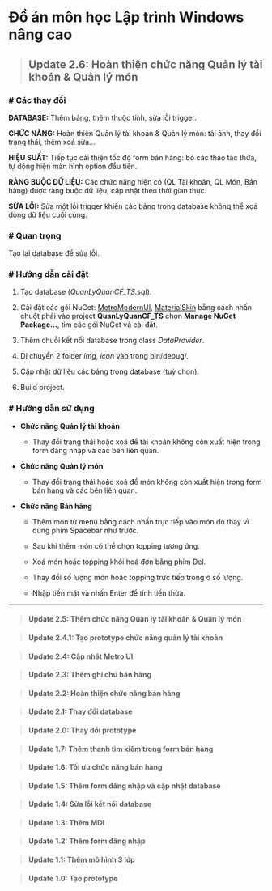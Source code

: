 # Đồ án môn học Lập trình Windows nâng cao

> ## Update 2.6: Hoàn thiện chức năng Quản lý tài khoản & Quản lý món

### # Các thay đổi

  **DATABASE:** Thêm bảng, thêm thuộc tính, sửa lỗi trigger.
  
  **CHỨC NĂNG:** Hoàn thiện Quản lý tài khoản & Quản lý món: tải ảnh, thay đổi trạng thái, thêm xoá sửa...
  
  **HIỆU SUẤT:** Tiếp tục cải thiện tốc độ form bán hàng: bỏ các thao tác thừa, tự dộng hiện màn hình option đầu tiên.
  
  **RÀNG BUỘC DỮ LIỆU:** Các chức năng hiện có (QL Tài khoản, QL Món, Bán hàng) được ràng buộc dữ liệu, cập nhật theo thời gian thực.
  
  **SỬA LỖI:** Sửa một lỗi trigger khiến các bảng trong database không thể xoá dòng dữ liệu cuối cùng.
  
### # Quan trọng

  Tạo lại database để sửa lỗi.

### # Hướng dẫn cài đặt

  1. Tạo database (*QuanLyQuanCF_TS.sql*).
  
  2. Cài đặt các gói NuGet: [MetroModernUI](https://www.nuget.org/packages/MetroModernUI/), [MaterialSkin](https://www.nuget.org/packages/MaterialSkin/) bằng cách nhấn chuột phải vào project **QuanLyQuanCF_TS** chọn **Manage NuGet Package...**, tìm các gói NuGet và cài đặt.

  3. Thêm chuỗi kết nối database trong class *DataProvider*.
  
  4. Di chuyển 2 folder *img*, *icon* vào trong bin/debug/.

  5. Cập nhật dữ liệu các bảng trong database (tuỳ chọn).
  
  6. Build project.

### # Hướng dẫn sử dụng

- **Chức năng Quản lý tài khoản**

  - Thay đổi trạng thái hoặc xoá để tài khoản không còn xuất hiện trong form đăng nhập và các bên liên quan.
  
- **Chức năng Quản lý món**

  - Thay đổi trạng thái hoặc xoá để món không còn xuất hiện trong form bán hàng và các bên liên quan.

- **Chức năng Bán hàng**

  - Thêm món từ menu bằng cách nhấn trực tiếp vào món đó thay vì dùng phím Spacebar như trước.
  
  - Sau khi thêm món có thể chọn topping tương ứng.
  
  - Xoá món hoặc topping khỏi hoá đơn bằng phím Del.
  
  - Thay đổi số lượng món hoặc topping trực tiếp trong ô số lượng.
  
  - Nhập tiền mặt và nhấn Enter để tính tiền thừa.

---

> #### Update 2.5: Thêm chức năng Quản lý tài khoản & Quản lý món

> #### Update 2.4.1: Tạo prototype chức năng quản lý tài khoản

> #### Update 2.4: Cập nhật Metro UI

> #### Update 2.3: Thêm ghi chú bán hàng

> #### Update 2.2: Hoàn thiện chức năng bán hàng

> #### Update 2.1: Thay đổi database

> #### Update 2.0: Thay đổi prototype

> #### Update 1.7: Thêm thanh tìm kiếm trong form bán hàng

> #### Update 1.6: Tối ưu chức năng bán hàng

> #### Update 1.5: Thêm form đăng nhập và cập nhật database

> #### Update 1.4: Sửa lỗi kết nối database
	
> #### Update 1.3: Thêm MDI
	
> #### Update 1.2: Thêm form đăng nhập

> #### Update 1.1: Thêm mô hình 3 lớp

> #### Update 1.0: Tạo prototype
